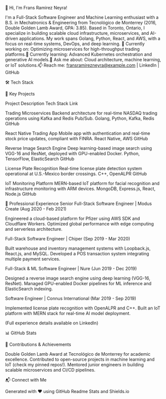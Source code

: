 👋 Hi, I'm Frans Ramirez Neyra!


I'm a Full-Stack Software Engineer and Machine Learning enthusiast with a B.S. in Mechatronics & Engineering from Tecnológico de Monterrey (2016, Double Golden Lamb Award, GPA: 3.85). Based in Toronto, Ontario, I specialize in building scalable cloud infrastructure, microservices, and AI-driven applications. My work spans Golang, Python, React, and AWS, with a focus on real-time systems, DevOps, and deep learning.
🔭 Currently working on: Optimizing microservices for high-throughput trading platforms.🌱 Currently learning: Advanced Kubernetes orchestration and generative AI models.💬 Ask me about: Cloud architecture, machine learning, or IoT solutions.📫 Reach me: fransramirezneyra@example.com | LinkedIn | GitHub

🛠️ Tech Stack


🚀 Key Projects



Project
Description
Tech Stack
Link



Trading Microservices
Backend architecture for real-time NASDAQ trading operations using Kafka and Redis Pub/Sub.
Golang, Python, Kafka, Redis
GitHub


React Native Trading App
Mobile app with authentication and real-time stock price updates, compliant with FINRA.
React Native, AWS
GitHub


Reverse Image Search Engine
Deep learning-based image search using VGG-16 and ResNet, deployed with GPU-enabled Docker.
Python, TensorFlow, ElasticSearch
GitHub


License Plate Recognition
Real-time license plate detection system operational at U.S.-Mexico border crossings.
C++, OpenALPR
GitHub


IoT Monitoring Platform
MERN-based IoT platform for facial recognition and infrastructure monitoring with ARM devices.
MongoDB, Express.js, React, Node.js
GitHub



💼 Professional Experience
Senior Full-Stack Software Engineer | Modus Create (Aug 2020 - Feb 2021)

Engineered a cloud-based platform for Pfizer using AWS SDK and Cloudflare Workers.
Optimized global performance with edge computing and serverless architecture.

Full-Stack Software Engineer | Chiper (Sep 2019 - Mar 2020)

Built warehouse and inventory management systems with Loopback.js, React.js, and MySQL.
Developed a POS transaction system integrating multiple payment services.

Full-Stack & ML Software Engineer | Nure (Jun 2019 - Dec 2019)

Designed a reverse image search engine using deep learning (VGG-16, ResNet).
Managed GPU-enabled Docker pipelines for ML inference and ElasticSearch indexing.

Software Engineer | Connus International (Mar 2019 - Sep 2019)

Implemented license plate recognition with OpenALPR and C++.
Built an IoT platform with MERN stack for real-time AI model deployment.

(Full experience details available on LinkedIn)

📊 GitHub Stats


🌟 Contributions & Achievements

Double Golden Lamb Award at Tecnológico de Monterrey for academic excellence.
Contributed to open-source projects in machine learning and IoT (check my pinned repos!).
Mentored junior engineers in building scalable microservices and CI/CD pipelines.


📬 Connect with Me


Generated with ❤️ using GitHub Readme Stats and Shields.io
